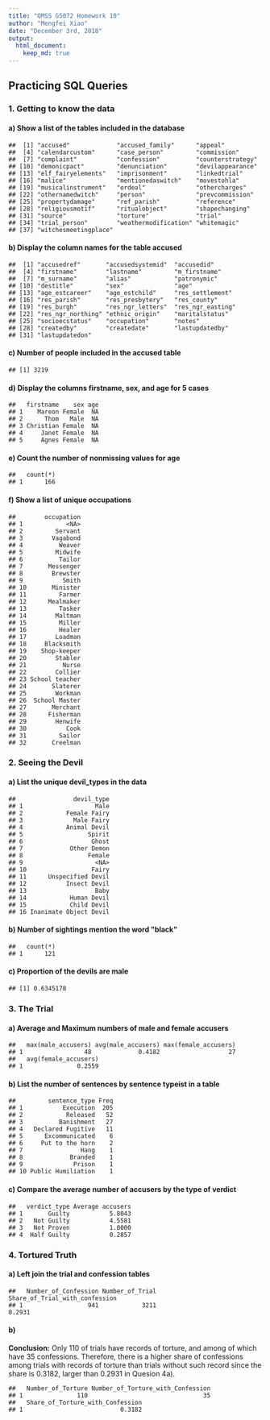 ```yaml
---
title: "QMSS G5072 Homework 10"
author: "Mengfei Xiao"
date: "December 3rd, 2018"
output: 
  html_document:
    keep_md: true
---
```




## Practicing SQL Queries



### 1. Getting to know the data
#### a) Show a list of the tables included in the database

```
##  [1] "accused"             "accused_family"      "appeal"             
##  [4] "calendarcustom"      "case_person"         "commission"         
##  [7] "complaint"           "confession"          "counterstrategy"    
## [10] "demonicpact"         "denunciation"        "devilappearance"    
## [13] "elf_fairyelements"   "imprisonment"        "linkedtrial"        
## [16] "malice"              "mentionedaswitch"    "movestohla"         
## [19] "musicalinstrument"   "ordeal"              "othercharges"       
## [22] "othernamedwitch"     "person"              "prevcommission"     
## [25] "propertydamage"      "ref_parish"          "reference"          
## [28] "religiousmotif"      "ritualobject"        "shapechanging"      
## [31] "source"              "torture"             "trial"              
## [34] "trial_person"        "weathermodification" "whitemagic"         
## [37] "witchesmeetingplace"
```


#### b) Display the column names for the table accused

```
##  [1] "accusedref"       "accusedsystemid"  "accusedid"       
##  [4] "firstname"        "lastname"         "m_firstname"     
##  [7] "m_surname"        "alias"            "patronymic"      
## [10] "destitle"         "sex"              "age"             
## [13] "age_estcareer"    "age_estchild"     "res_settlement"  
## [16] "res_parish"       "res_presbytery"   "res_county"      
## [19] "res_burgh"        "res_ngr_letters"  "res_ngr_easting" 
## [22] "res_ngr_northing" "ethnic_origin"    "maritalstatus"   
## [25] "socioecstatus"    "occupation"       "notes"           
## [28] "createdby"        "createdate"       "lastupdatedby"   
## [31] "lastupdatedon"
```


#### c) Number of people included in the accused table

```
## [1] 3219
```


#### d) Display the columns firstname, sex, and age for 5 cases

```
##   firstname    sex age
## 1    Mareon Female  NA
## 2      Thom   Male  NA
## 3 Christian Female  NA
## 4     Janet Female  NA
## 5     Agnes Female  NA
```


#### e) Count the number of nonmissing values for age

```
##   count(*)
## 1      166
```


#### f) Show a list of unique occupations

```
##        occupation
## 1            <NA>
## 2         Servant
## 3        Vagabond
## 4          Weaver
## 5         Midwife
## 6          Tailor
## 7       Messenger
## 8        Brewster
## 9           Smith
## 10       Minister
## 11         Farmer
## 12      Mealmaker
## 13         Tasker
## 14        Maltman
## 15         Miller
## 16         Healer
## 17        Loadman
## 18     Blacksmith
## 19    Shop-keeper
## 20        Stabler
## 21          Nurse
## 22        Collier
## 23 School teacher
## 24       Slaterer
## 25        Workman
## 26  School Master
## 27       Merchant
## 28      Fisherman
## 29        Henwife
## 30           Cook
## 31         Sailor
## 32       Creelman
```



### 2. Seeing the Devil
#### a) List the unique devil_types in the data

```
##                devil_type
## 1                    Male
## 2            Female Fairy
## 3              Male Fairy
## 4            Animal Devil
## 5                  Spirit
## 6                   Ghost
## 7             Other Demon
## 8                  Female
## 9                    <NA>
## 10                  Fairy
## 11      Unspecified Devil
## 12           Insect Devil
## 13                   Baby
## 14            Human Devil
## 15            Child Devil
## 16 Inanimate Object Devil
```


#### b) Number of sightings mention the word "black"

```
##   count(*)
## 1      121
```


#### c) Proportion of the devils are male

```
## [1] 0.6345178
```



### 3. The Trial
#### a) Average and Maximum numbers of male and female accusers

```
##   max(male_accusers) avg(male_accusers) max(female_accusers)
## 1                 48             0.4182                   27
##   avg(female_accusers)
## 1               0.2559
```


#### b) List the number of sentences by sentence typeist in a table

```
##         sentence_type Freq
## 1           Execution  205
## 2            Released   52
## 3          Banishment   27
## 4   Declared Fugitive   11
## 5      Excommunicated    6
## 6     Put to the horn    2
## 7                Hang    1
## 8             Branded    1
## 9              Prison    1
## 10 Public Humiliation    1
```


#### c) Compare the average number of accusers by the type of verdict

```
##   verdict_type Average accusers
## 1       Guilty           5.8043
## 2   Not Guilty           4.5581
## 3   Not Proven           1.0000
## 4  Half Guilty           0.2857
```


### 4. Tortured Truth
#### a) Left join the trial and confession tables

```
##   Number_of_Confession Number_of_Trial Share_of_Trial_with_confession
## 1                  941            3211                         0.2931
```


#### b)
**Conclusion:** Only 110 of trials have records of torture, and among of which have 35 confessions. Therefore, there is a higher share of confessions among trials with records of torture than trials without such record since the share is 0.3182, larger than 0.2931 in Quesion 4a).

```
##   Number_of_Torture Number_of_Torture_with_Confession
## 1               110                                35
##   Share_of_Torture_with_Confession
## 1                           0.3182
```
```

